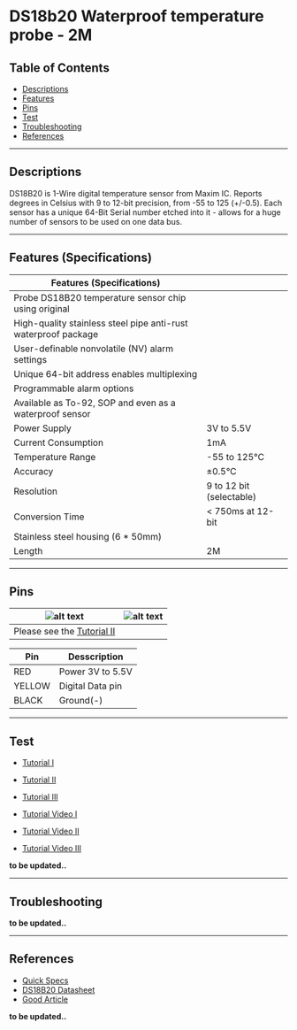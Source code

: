# DS18b20 Waterproof temperature probe - 2M

## Table of Contents

-   [Descriptions](#descriptions)
-   [Features](#features)
-   [Pins](#pins)
-   [Test](#test-code)
-   [Troubleshooting](#troubleshooting)
-   [References](#references)

---

## Descriptions

DS18B20 is 1-Wire digital temperature sensor from Maxim IC. Reports degrees in Celsius with 9 to 12-bit precision, from -55 to 125 (+/-0.5). Each sensor has a unique 64-Bit Serial number etched into it - allows for a huge number of sensors to be used on one data bus.

---

## Features (Specifications)

| Features (Specifications)                                      |                          |
| -------------------------------------------------------------- | ------------------------ |
| Probe DS18B20 temperature sensor chip using original           |
| High-quality stainless steel pipe anti-rust waterproof package |
| User-definable nonvolatile (NV) alarm settings                 |
| Unique 64-bit address enables multiplexing                     |
| Programmable alarm options                                     |
| Available as To-92, SOP and even as a waterproof sensor        |
| Power Supply                                                   | 3V to 5.5V               |
| Current Consumption                                            | 1mA                      |
| Temperature Range                                              | -55 to 125°C             |
| Accuracy                                                       | ±0.5°C                   |
| Resolution                                                     | 9 to 12 bit (selectable) |
| Conversion Time                                                | < 750ms at 12-bit        |
| Stainless steel housing (6 \* 50mm)                            |                          |
| Length                                                         | 2M                       |

---

## Pins

| ![alt text](https://bit.ly/3u5VaDI'pinout')          | ![alt text](https://bit.ly/39o7wiG'pinout') |
| ---------------------------------------------------- | ------------------------------------------- |
| Please see the [Tutorial II](https://bit.ly/2PJMhkE) |

| Pin    | Desscription     |
| ------ | ---------------- |
| RED    | Power 3V to 5.5V |
| YELLOW | Digital Data pin |
| BLACK  | Ground(-)        |

---

## Test

-   [Tutorial I](http://bit.ly/DS18B200-Water-Proof-Temperature-Sensor)
-   [Tutorial II](https://bit.ly/2PJMhkE)
-   [Tutorial III](http://bit.ly/Guide-for-DS18B20-Tutorials)

-   [Tutorial Video I](https://youtu.be/hIkUQZuaTE4)
-   [Tutorial Video II](https://youtu.be/SHOO7wIRVCs)
-   [Tutorial Video III](https://youtu.be/bwljMhTKoGw)

**to be updated..**

---

## Troubleshooting

**to be updated..**

---

## References

-   [Quick Specs](https://bit.ly/39sCo1H)
-   [DS18B20 Datasheet](http://bit.ly/DS18B20_Datasheet)
-   [Good Article](http://bit.ly/Temperature-Sensors-comparison)

**to be updated..**
